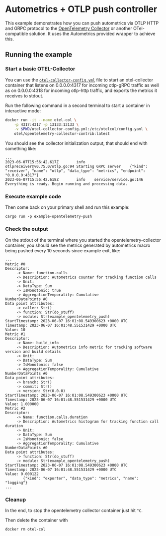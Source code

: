 # Autometrics + OTLP push controller

This example demonstrates how you can push autometrics via OTLP HTTP and GRPC protocol 
to the [OpenTelemetry Collector](https://opentelemetry.io/docs/collector/) or another OTel-compatible solution. It
uses the Autometrics provided wrapper to achieve this.

## Running the example

### Start a basic OTEL-Collector

You can use the [`otel-collector-config.yml`](./otel-collector-config.yml) file to start an otel-collector container that listens on 0.0.0.0:4317 for incoming otlp-gRPC traffic as well as on 0.0.0.0:4318 for incoming otlp-http traffic, and exports the metrics it receives to stdout.

Run the following command in a second terminal to start a container in interactive mode:

```bash
docker run -it --name otel-col \
    -p 4317:4317 -p 13133:13133 \
    -v $PWD/otel-collector-config.yml:/etc/otelcol/config.yaml \
    otel/opentelemetry-collector-contrib:latest
```

You should see the collector initialization output, that should end with something like:

```text
...
2023-06-07T15:56:42.617Z        info    otlpreceiver@v0.75.0/otlp.go:94 Starting GRPC server    {"kind": "receiver", "name": "otlp", "data_type": "metrics", "endpoint": "0.0.0.0:4317"}
2023-06-07T15:56:42.618Z        info    service/service.go:146  Everything is ready. Begin running and processing data.
```

### Execute example code

Then come back on your primary shell and run this example:

```shell
cargo run -p example-opentelemetry-push
```

### Check the output

On the stdout of the terminal where you started the opentelemetry-collector container, you should see the metrics generated by autometrics macro being pushed every 10 seconds since example exit, like:

```text
...
Metric #0
Descriptor:
     -> Name: function.calls
     -> Description: Autometrics counter for tracking function calls
     -> Unit:
     -> DataType: Sum
     -> IsMonotonic: true
     -> AggregationTemporality: Cumulative
NumberDataPoints #0
Data point attributes:
     -> caller: Str()
     -> function: Str(do_stuff)
     -> module: Str(example_opentelemetry_push)
StartTimestamp: 2023-06-07 16:01:08.549300623 +0000 UTC
Timestamp: 2023-06-07 16:01:48.551531429 +0000 UTC
Value: 10
Metric #1
Descriptor:
     -> Name: build_info
     -> Description: Autometrics info metric for tracking software version and build details
     -> Unit:
     -> DataType: Sum
     -> IsMonotonic: false
     -> AggregationTemporality: Cumulative
NumberDataPoints #0
Data point attributes:
     -> branch: Str()
     -> commit: Str()
     -> version: Str(0.0.0)
StartTimestamp: 2023-06-07 16:01:08.549300623 +0000 UTC
Timestamp: 2023-06-07 16:01:48.551531429 +0000 UTC
Value: 1.000000
Metric #2
Descriptor:
     -> Name: function.calls.duration
     -> Description: Autometrics histogram for tracking function call duration
     -> Unit:
     -> DataType: Sum
     -> IsMonotonic: false
     -> AggregationTemporality: Cumulative
NumberDataPoints #0
Data point attributes:
     -> function: Str(do_stuff)
     -> module: Str(example_opentelemetry_push)
StartTimestamp: 2023-06-07 16:01:08.549300623 +0000 UTC
Timestamp: 2023-06-07 16:01:48.551531429 +0000 UTC
Value: 0.000122
        {"kind": "exporter", "data_type": "metrics", "name": "logging"}
...
```

### Cleanup

In the end, to stop the opentelemetry collector container just hit `^C`.

Then delete the container with

```bash
docker rm otel-col
```
